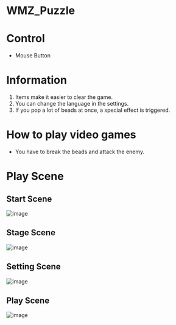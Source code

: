 # WMZ_Puzzle

# Control
- Mouse Button

# Information
1. Items make it easier to clear the game.
2. You can change the language in the settings.
3. If you pop a lot of beads at once, a special effect is triggered.
   
# How to play video games
- You have to break the beads and attack the enemy.

# Play Scene
   ## Start Scene
  ![image](https://github.com/reasonmin/wmg_puzzle/assets/124150775/55bb506a-e3ff-48b8-a70e-3911afdb0e4a)

   ## Stage Scene
   ![image](https://github.com/reasonmin/wmg_puzzle/assets/124150775/fa6b127b-249b-4696-8143-3815f1f591ea)

   ## Setting Scene
   ![image](https://github.com/reasonmin/wmg_puzzle/assets/124150775/f4807c7b-f5e1-4ca8-b83d-50f7d9154ead)

  ## Play Scene
  ![image](https://github.com/reasonmin/wmg_puzzle/assets/124150775/56847bd7-773f-4433-9b2e-cf6440fa96c5)
